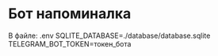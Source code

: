 # Бот напоминалка

В файле: .env
SQLITE_DATABASE=./database/database.sqlite
TELEGRAM_BOT_TOKEN=токен_бота

